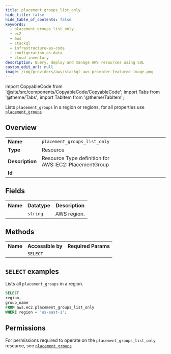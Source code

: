 ```yaml
---
title: placement_groups_list_only
hide_title: false
hide_table_of_contents: false
keywords:
  - placement_groups_list_only
  - ec2
  - aws
  - stackql
  - infrastructure-as-code
  - configuration-as-data
  - cloud inventory
description: Query, deploy and manage AWS resources using SQL
custom_edit_url: null
image: /img/providers/aws/stackql-aws-provider-featured-image.png
---
```


import CopyableCode from '@site/src/components/CopyableCode/CopyableCode';
import Tabs from '@theme/Tabs';
import TabItem from '@theme/TabItem';

Lists <code>placement_groups</code> in a region or regions, for all properties use <a href="/providers/aws/serviceName/placement_groups/"><code>placement_groups</code></a>

## Overview
<table><tbody>
<tr><td><b>Name</b></td><td><code>placement_groups_list_only</code></td></tr>
<tr><td><b>Type</b></td><td>Resource</td></tr>
<tr><td><b>Description</b></td><td>Resource Type definition for AWS::EC2::PlacementGroup</td></tr>
<tr><td><b>Id</b></td><td><CopyableCode code="aws.ec2.placement_groups_list_only" /></td></tr>
</tbody></table>

## Fields
<table><tbody><tr><th>Name</th><th>Datatype</th><th>Description</th></tr><tr><td><CopyableCode code="region" /></td><td><code>string</code></td><td>AWS region.</td></tr>
</tbody></table>

## Methods

<table><tbody>
  <tr>
    <th>Name</th>
    <th>Accessible by</th>
    <th>Required Params</th>
  </tr>
  <tr>
    <td><CopyableCode code="list_resources" /></td>
    <td><code>SELECT</code></td>
    <td><CopyableCode code="region" /></td>
  </tr>
</tbody></table>

## `SELECT` examples
Lists all <code>placement_groups</code> in a region.
```sql
SELECT
region,
group_name
FROM aws.ec2.placement_groups_list_only
WHERE region = 'us-east-1';
```


## Permissions

For permissions required to operate on the <code>placement_groups_list_only</code> resource, see <a href="/providers/aws/ec2/placement_groups/#permissions"><code>placement_groups</code></a>


